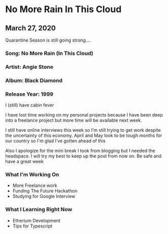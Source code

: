 # No More Rain In This Cloud

## March 27, 2020

Quarantine Season is still going strong....

### Song: No More Rain (In This Cloud)

### Artist: Angie Stone

### Album: Black Diamond

### Release Year: 1999

I (still) have cabin fever

I have lost time working on my personal projects because I have been deep into a freelance project but more time will be available next week.

I still have online interviews this week so I'm still trying to get work despite the uncertainty of this economy. April and May look to be tough months for our country so I'm glad I've gotten ahead of this

Also I apologize for the mini break I took from blogging but I needed the headspace. I will try my best to keep up the post from now on. Be safe and have a great week

### What I'm Working On

- More Freelance work
- Funding The Future Hackathon
- Studying for Google Interview

### What I Learning Right Now

- Etherium Development
- Tips for Typescript
